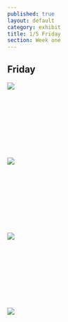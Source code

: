 ```yaml
---
published: true
layout: default
category: exhibit
title: 1/5 Friday
section: Week one
---
```


## Friday

<img src="https://i.imgur.com/ORTRagIl.jpg">
<br><br>
<br><br>
<br><br>
<br><br>
<br><br>
<img src="https://i.imgur.com/V5Wokinl.jpg">
<br><br>
<br><br>
<br><br>
<br><br>
<br><br>
<img src="https://i.imgur.com/thxLf8Rl.jpg">
<br><br>
<br><br>
<br><br>
<br><br>
<br><br>
<img src="https://i.imgur.com/nAHfHgbl.jpg">
